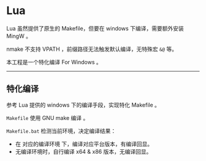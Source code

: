﻿# Lua

Lua 虽然提供了原生的 Makefile，但要在 windows 下编译，需要额外安装 MingW 。

nmake 不支持 VPATH ，前缀路径无法触发默认编译，无特殊宏 `&@` 等。

本工程是一个特化编译 For Windows 。

---- ---- ---- ----

## 特化编译

参考 Lua 提供的 windows 下的编译手段，实现特化 Makefile 。

`Makefile` 使用 GNU make 编译  。

`Makefile.bat` 检测当前环境，决定编译结果：

  - 在 对应的编译环境 下，编译对应平台版本，有编译回显。
  - 无编译环境时，自行编译 x64 & x86 版本，无编译回显。